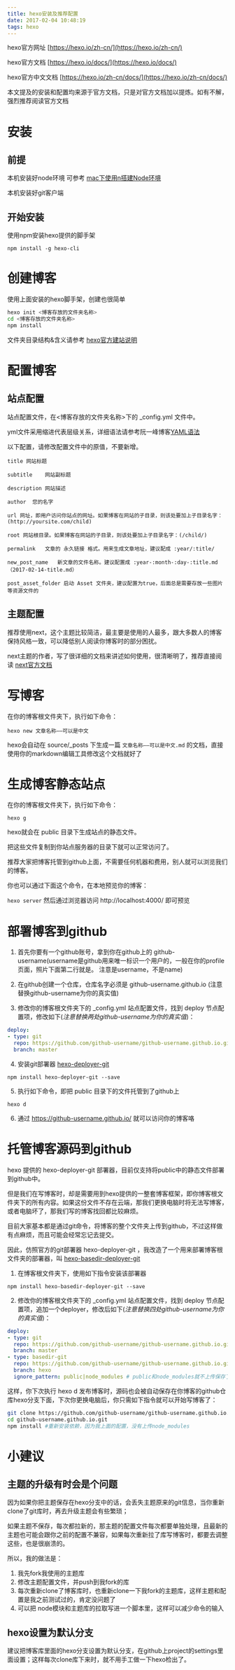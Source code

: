 ```yaml
---
title: hexo安装及推荐配置
date: 2017-02-04 10:48:19
tags: hexo
---
```


hexo官方网址 [https://hexo.io/zh-cn/](https://hexo.io/zh-cn/)

hexo官方文档 [https://hexo.io/docs/](https://hexo.io/docs/)

hexo官方中文文档 [https://hexo.io/zh-cn/docs/](https://hexo.io/zh-cn/docs/)

本文提及的安装和配置均来源于官方文档，只是对官方文档加以提炼。如有不解，强烈推荐阅读官方文档

# 安装
## 前提
本机安装好node环境 可参考 [mac下使用n搭建Node环境](2017/2017-02-06-mac下使用n搭建Node环境/)

本机安装好git客户端

## 开始安装
使用npm安装hexo提供的脚手架

` npm install -g hexo-cli `

# 创建博客
使用上面安装的hexo脚手架，创建也很简单

```  bash
hexo init <博客存放的文件夹名称>
cd <博客存放的文件夹名称>
npm install
```
文件夹目录结构&含义请参考 [hexo官方建站说明](https://hexo.io/zh-cn/docs/setup.html)

# 配置博客
## 站点配置
站点配置文件，在<博客存放的文件夹名称>下的 \_config.yml 文件中。

yml文件采用缩进代表层级关系，详细语法请参考阮一峰博客[YAML语法](http://www.ruanyifeng.com/blog/2016/07/yaml.html?f=tt)

以下配置，请修改配置文件中的原值，不要新增。

```
title 网站标题

subtitle	网站副标题

description	网站描述

author	您的名字

url	网址，即用户访问你站点的网址。如果博客在网站的子目录，则该处要加上子目录名字：(http://yoursite.com/child)

root 网站根目录。如果博客在网站的子目录，则该处要加上子目录名字：(/child/)

permalink	文章的 永久链接 格式。用来生成文章地址，建议配成 :year/:title/

new_post_name	新文章的文件名称。建议配置成 :year-:month-:day-:title.md （2017-02-14-title.md）

post_asset_folder 启动 Asset 文件夹，建议配置为true，后面总是需要存放一些图片等资源文件的
```

## 主题配置
推荐使用next，这个主题比较简洁，最主要是使用的人最多，跟大多数人的博客保持风格一致，可以降低别人阅读你博客时的部分困扰。

next主题的作者，写了很详细的文档来讲述如何使用，很清晰明了，推荐直接阅读
[next官方文档](http://theme-next.iissnan.com/getting-started.html)

# 写博客
在你的博客根文件夹下，执行如下命令：

` hexo new 文章名称——可以是中文 `

hexo会自动在 source/_posts 下生成一篇 `文章名称——可以是中文.md` 的文档，直接使用你的markdown编辑工具修改这个文档就好了

# 生成博客静态站点
在你的博客根文件夹下，执行如下命令：

` hexo g `

hexo就会在 public 目录下生成站点的静态文件。 

把这些文件复制到你站点服务器的目录下就可以正常访问了。

推荐大家把博客托管到github上面，不需要任何机器和费用，别人就可以浏览我们的博客。

你也可以通过下面这个命令，在本地预览你的博客：

` hexo server ` 然后通过浏览器访问 http://localhost:4000/ 即可预览

# 部署博客到github
1. 首先你要有一个github账号，拿到你在github上的 github-username(username是github用来唯一标识一个用户的，一般在你的profile页面，照片下面第二行就是。 注意是username，不是name)

2. 在github创建一个仓库，仓库名字必须是 github-username.github.io (注意替换github-username为你的真实值)

3. 修改你的博客根文件夹下的 \_config.yml 站点配置文件，找到 deploy 节点配置项，修改如下(_注意替换两处github-username为你的真实值_)：

  ``` yaml
  deploy:
  - type: git
    repo: https://github.com/github-username/github-username.github.io.git
    branch: master
  ```
  
4. 安装git部署器 [hexo-deployer-git](https://github.com/hexojs/hexo-deployer-git)
  
  ` npm install hexo-deployer-git --save `
  
5. 执行如下命令，即把 public 目录下的文件托管到了github上

 ` hexo d `
 
6. 通过 https://github-username.github.io/ 就可以访问你的博客咯

# 托管博客源码到github
hexo 提供的 hexo-deployer-git 部署器，目前仅支持将public中的静态文件部署到github中。

但是我们在写博客时，却是需要用到hexo提供的一整套博客框架，即你博客根文件夹下的所有内容。如果这份文件不存在云端，那我们更换电脑时将无法写博客，或者电脑坏了，那我们写的博客找回都比较麻烦。

目前大家基本都是通过git命令，将博客的整个文件夹上传到github，不过这样做有点麻烦，而且可能会经常忘记去提交。

因此，仿照官方的git部署器 hexo-deployer-git ，我改造了一个用来部署博客根文件夹的部署器，叫 [hexo-basedir-deployer-git](https://github.com/zhenghonglei/hexo-basedir-deployer-git)

1. 在博客根文件夹下，使用如下指令安装该部署器

  ` npm install hexo-basedir-deployer-git --save `

2. 修改你的博客根文件夹下的 \_config.yml 站点配置文件，找到 deploy 节点配置项，追加一个deployer，修改后如下(_注意替换四处github-username为你的真实值_)：

  ``` yaml
  deploy:
  - type: git
    repo: https://github.com/github-username/github-username.github.io.git
    branch: master
  - type: basedir-git
    repo: https://github.com/github-username/github-username.github.io.git
    branch: hexo
    ignore_pattern: public|node_modules # public和node_modules就不上传保存了
  ```
  
这样，你下次执行 hexo d 发布博客时，源码也会被自动保存在你博客的github仓库hexo分支下面，下次你更换电脑后，你只需如下指令就可以开始写博客了：

``` bash
git clone https://github.com/github-username/github-username.github.io.git
cd github-username.github.io.git
npm install #重新安装依赖，因为我上面的配置，没有上传node_modules
```

# 小建议
## 主题的升级有时会是个问题
因为如果你把主题保存在hexo分支中的话，会丢失主题原来的git信息，当你重新clone了git库时，再去升级主题会有些繁琐；

如果主题不保存，每次都拉新的，那主题的配置文件每次都要单独处理，且最新的主题也可能会跟你之前的配置不兼容，如果每次重新拉了库写博客时，都要去调整这些，也是很崩溃的。

所以，我的做法是：

1. 我先fork我使用的主题库
2. 修改主题配置文件，并push到我fork的库
3. 每次重新clone了博客库时，也重新clone一下我fork的主题库，这样主题和配置是我之前测试过的，肯定没问题了
4. 可以把 node模块和主题库的拉取写进一个脚本里，这样可以减少命令的输入

## hexo设置为默认分支
建议把博客库里面的hexo分支设置为默认分支，在github上project的settings里面设置；这样每次clone库下来时，就不用手工做一下hexo检出了。